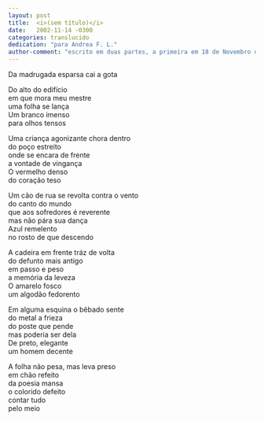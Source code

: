 ```yaml
---
layout: post
title:  <i>(sem título)</i>
date:   2002-11-14 -0300
categories: translucido
dedication: "para Andrea F. L."
author-comment: "escrito em duas partes, a primeira em 18 de Novembro de 2002"
---
```


Da madrugada esparsa cai a gota  
<!--more-->
Do alto do edifício  
em que mora meu mestre  
uma folha se lança  
Um branco imenso  
para olhos tensos  

Uma criança agonizante chora dentro  
do poço estreito  
onde se encara de frente  
a vontade de vingança  
O vermelho denso  
do coração teso  

Um cão de rua se revolta contra o vento  
do canto do mundo  
que aos sofredores é reverente  
mas não pára sua dança  
Azul remelento  
no rosto de que descendo  

A cadeira em frente tráz de volta  
do defunto mais antigo  
em passo e peso  
a memória da leveza  
O amarelo fosco  
um algodão fedorento  

Em alguma esquina o bêbado sente  
do metal a frieza  
do poste que pende  
mas poderia ser dela  
De preto, elegante  
um homem decente  

A folha não pesa, mas leva preso  
em chão refeito  
da poesia mansa  
o colorido defeito  
contar tudo  
pelo meio  
